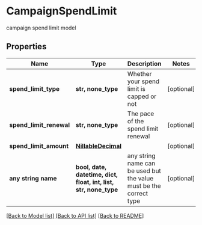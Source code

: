 # CampaignSpendLimit

campaign spend limit model

## Properties
Name | Type | Description | Notes
------------ | ------------- | ------------- | -------------
**spend_limit_type** | **str, none_type** | Whether your spend limit is capped or not | [optional] 
**spend_limit_renewal** | **str, none_type** | The pace of the spend limit renewal | [optional] 
**spend_limit_amount** | [**NillableDecimal**](NillableDecimal.md) |  | [optional] 
**any string name** | **bool, date, datetime, dict, float, int, list, str, none_type** | any string name can be used but the value must be the correct type | [optional]

[[Back to Model list]](../README.md#documentation-for-models) [[Back to API list]](../README.md#documentation-for-api-endpoints) [[Back to README]](../README.md)


